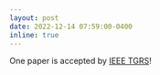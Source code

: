 ```yaml
---
layout: post
date: 2022-12-14 07:59:00-0400
inline: true
---
```


One paper is accepted by [IEEE TGRS](https://ieeexplore.ieee.org/xpl/RecentIssue.jsp?punumber=36)!
